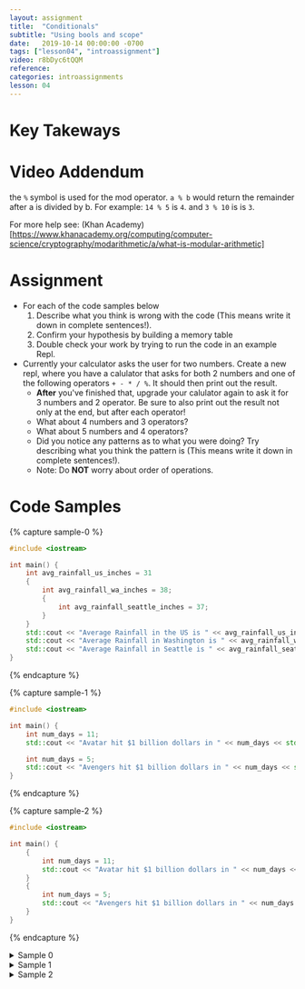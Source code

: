 ```yaml
---
layout: assignment
title:  "Conditionals"
subtitle: "Using bools and scope"
date:   2019-10-14 00:00:00 -0700
tags: ["lesson04", "introassignment"]
video: r8bDyc6tQQM
reference: 
categories: introassignments
lesson: 04
---
```


# Key Takeways

# Video Addendum
the `%` symbol is used for the mod operator. `a % b` would return the remainder after a is divided by b. 
For example: `14 % 5` is `4`. and `3 % 10` is is `3`. 

For more help see: (Khan Academy)[https://www.khanacademy.org/computing/computer-science/cryptography/modarithmetic/a/what-is-modular-arithmetic]

# Assignment
* For each of the code samples below
    1. Describe what you think is wrong with the code (This means write it down in complete sentences!).
    2. Confirm your hypothesis by building a memory table
    3. Double check your work by trying to run the code in an example Repl.
* Currently your calculator asks the user for two numbers. Create a new repl, where you have a calulator that asks for both 2 numbers and one of the following operators `+ - * / %`. It should then print out the result.
    * **After** you've finished that, upgrade your calulator again to ask it for 3 numbers and 2 operator. Be sure to also print out the result not only at the end, but after each operator!
    * What about 4 numbers and 3 operators?
    * What about 5 numbers and 4 operators?
    * Did you notice any patterns as to what you were doing? Try describing what you think the pattern is (This means write it down in complete sentences!).
    * Note: Do **NOT** worry about order of operations.

# Code Samples

{% capture sample-0 %}

```cpp
#include <iostream>

int main() {
    int avg_rainfall_us_inches = 31
    {
        int avg_rainfall_wa_inches = 38;
        {
            int avg_rainfall_seattle_inches = 37;
        }
    }
    std::cout << "Average Rainfall in the US is " << avg_rainfall_us_inches << "inches" << std::endl;
    std::cout << "Average Rainfall in Washington is " << avg_rainfall_wa_inches << "inches" << std::endl;
    std::cout << "Average Rainfall in Seattle is " << avg_rainfall_seattle_inches << "inches" << std::endl;
}
```

{% endcapture %}

{% capture sample-1 %}

```cpp
#include <iostream>

int main() {
    int num_days = 11;
    std::cout << "Avatar hit $1 billion dollars in " << num_days << std::endl;

    int num_days = 5;
    std::cout << "Avengers hit $1 billion dollars in " << num_days << std::endl;
}
```

{% endcapture %}

{% capture sample-2 %}

```cpp
#include <iostream>

int main() {
    {
        int num_days = 11;
        std::cout << "Avatar hit $1 billion dollars in " << num_days << std::endl;
    }
    {
        int num_days = 5;
        std::cout << "Avengers hit $1 billion dollars in " << num_days << stdendl;
    }
}
```

{% endcapture %}

<details><summary>Sample 0</summary>{{sample-0 | markdownify }}</details>
<details><summary>Sample 1</summary>{{sample-1 | markdownify }}</details>
<details><summary>Sample 2</summary>{{sample-2 | markdownify }}</details>
<br />
